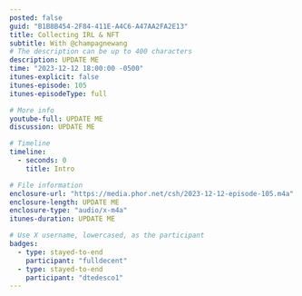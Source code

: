 ```yaml
---
posted: false
guid: "B1B8B454-2F84-411E-A4C6-A47AA2FA2E13"
title: Collecting IRL & NFT
subtitle: With @champagnewang
# The description can be up to 400 characters
description: UPDATE ME 
time: "2023-12-12 18:00:00 -0500"
itunes-explicit: false
itunes-episode: 105
itunes-episodeType: full

# More info
youtube-full: UPDATE ME
discussion: UPDATE ME

# Timeline
timeline:
  - seconds: 0
    title: Intro

# File information
enclosure-url: "https://media.phor.net/csh/2023-12-12-episode-105.m4a"
enclosure-length: UPDATE ME
enclosure-type: "audio/x-m4a"
itunes-duration: UPDATE ME

# Use X username, lowercased, as the participant
badges:
  - type: stayed-to-end
    participant: "fulldecent"
  - type: stayed-to-end
    participant: "dtedesco1"
---
```


<!--end of quick notes-->

